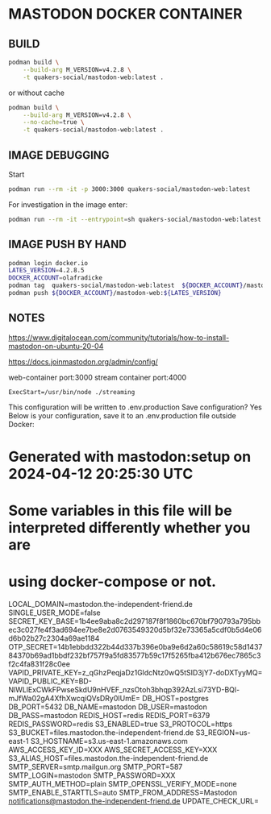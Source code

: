 MASTODON DOCKER CONTAINER
=========================


BUILD
-----

```bash
podman build \
	--build-arg M_VERSION=v4.2.8 \
	-t quakers-social/mastodon-web:latest .
```

or without cache

```bash
podman build \
	--build-arg M_VERSION=v4.2.8 \
	--no-cache=true \
    -t quakers-social/mastodon-web:latest .
```

IMAGE DEBUGGING
---------------

Start

```bash
podman run --rm -it -p 3000:3000 quakers-social/mastodon-web:latest
```


For investigation in the image enter:

```bash
podman run --rm -it --entrypoint=sh quakers-social/mastodon-web:latest
```

IMAGE PUSH BY HAND
------------------

```bash
podman login docker.io
LATES_VERSION=4.2.8.5
DOCKER_ACCOUNT=olafradicke
podman tag  quakers-social/mastodon-web:latest  ${DOCKER_ACCOUNT}/mastodon-web:${LATES_VERSION}
podman push ${DOCKER_ACCOUNT}/mastodon-web:${LATES_VERSION}
```



NOTES
-----

https://www.digitalocean.com/community/tutorials/how-to-install-mastodon-on-ubuntu-20-04

https://docs.joinmastodon.org/admin/config/

web-container port:3000
stream container port:4000



```
ExecStart=/usr/bin/node ./streaming
```


This configuration will be written to .env.production
Save configuration? Yes
Below is your configuration, save it to an .env.production file outside Docker:

# Generated with mastodon:setup on 2024-04-12 20:25:30 UTC

# Some variables in this file will be interpreted differently whether you are
# using docker-compose or not.

LOCAL_DOMAIN=mastodon.the-independent-friend.de
SINGLE_USER_MODE=false
SECRET_KEY_BASE=1b4ee9aba8c2d297187f8f1860bc670bf790793a795bbec3c027fe4f3ad694ee7be8e2d0763549320d5bf32e73365a5cdf0b5d4e06d6b02b27c2304a69ae1184
OTP_SECRET=14b1ebbdd322b44d337b396e0ba9e6d2a60c58619c58d143784370b69ad1bbdf232bf757f9a5fd83577b59c17f5265fba412b676ec7865c3f2c4fa831f28c0ee
VAPID_PRIVATE_KEY=z_qGhzPeqjaDz1GldcNtz0wQ5tSID3jY7-doDXTyyMQ=
VAPID_PUBLIC_KEY=BD-NlWLlExCWkFPwseSkdU9nHVEF_nzsOtoh3bhqp392AzLsi73YD-BQl-mJfWa02gA4XfhXwcqiQVsDRy0IUmE=
DB_HOST=postgres
DB_PORT=5432
DB_NAME=mastodon
DB_USER=mastodon
DB_PASS=mastodon
REDIS_HOST=redis
REDIS_PORT=6379
REDIS_PASSWORD=redis
S3_ENABLED=true
S3_PROTOCOL=https
S3_BUCKET=files.mastodon.the-independent-friend.de
S3_REGION=us-east-1
S3_HOSTNAME=s3.us-east-1.amazonaws.com
AWS_ACCESS_KEY_ID=XXX
AWS_SECRET_ACCESS_KEY=XXX
S3_ALIAS_HOST=files.mastodon.the-independent-friend.de
SMTP_SERVER=smtp.mailgun.org
SMTP_PORT=587
SMTP_LOGIN=mastodon
SMTP_PASSWORD=XXX
SMTP_AUTH_METHOD=plain
SMTP_OPENSSL_VERIFY_MODE=none
SMTP_ENABLE_STARTTLS=auto
SMTP_FROM_ADDRESS=Mastodon <notifications@mastodon.the-independent-friend.de>
UPDATE_CHECK_URL=